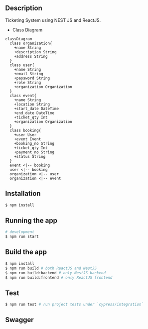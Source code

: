 
## Description
Ticketing System using NEST JS and ReactJS.
- Class Diagram

```mermaid
classDiagram
  class organization{
    +name String
    +description String
    +address String
  }
  class user{
    +name String
    +email String
    +password String
    +role String
    +organization Organization
  }
  class event{
    +name String
    +location String
    +start_date DateTime
    +end_date DateTime
    +ticket_qty Int
    +organization Organization
  }
  class booking{
    +user User
    +event Event
    +booking_no String
    +ticket_qty Int
    +payment_no String
    +status String
  }
  event <|-- booking
  user <|-- booking
  organization <|-- user
  organization <|-- event
```

## Installation

```bash
$ npm install
```

## Running the app

```bash
# development
$ npm run start
```
## Build the app
```bash
$ npm install
$ npm run build # both ReactJS and NestJS
$ npm run build:backend # only NestJS backend
$ npm run build:frontend # only ReactJS frontend
```
## Test

```bash
$ npm run test # run project tests under `cypress/integration`
```

## Swagger

